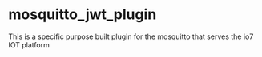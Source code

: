 # mosquitto_jwt_plugin

This is a specific purpose built plugin for the mosquitto that serves the io7 IOT platform
